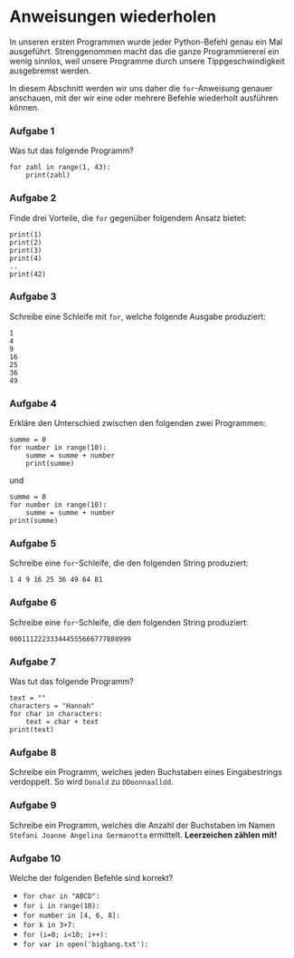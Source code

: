
# Anweisungen wiederholen

In unseren ersten Programmen wurde jeder Python-Befehl genau ein Mal ausgeführt. Strenggenommen macht das die ganze Programmiererei ein wenig sinnlos, weil unsere Programme durch unsere Tippgeschwindigkeit ausgebremst werden.

In diesem Abschnitt werden wir uns daher die `for`-Anweisung genauer anschauen, mit der wir eine oder mehrere Befehle wiederholt ausführen können.


### Aufgabe 1

Was tut das folgende Programm?

    for zahl in range(1, 43):
        print(zahl)

### Aufgabe 2

Finde drei Vorteile, die `for` gegenüber folgendem Ansatz bietet:

    print(1)
    print(2)
    print(3)
    print(4)
    ..
    print(42)


### Aufgabe 3

Schreibe eine Schleife mit `for`, welche folgende Ausgabe produziert:

    1
    4
    9
    16
    25
    36
    49


### Aufgabe 4

Erkläre den Unterschied zwischen den folgenden zwei Programmen:

    summe = 0
    for number in range(10):
        summe = summe + number
        print(summe)

und

    summe = 0
    for number in range(10):
        summe = summe + number
    print(summe)


### Aufgabe 5

Schreibe eine `for`-Schleife, die den folgenden String produziert:

    1 4 9 16 25 36 49 64 81


### Aufgabe 6

Schreibe eine `for`-Schleife, die den folgenden String produziert:

    000111222333444555666777888999


### Aufgabe 7

Was tut das folgende Programm?

    text = ""
    characters = "Hannah"
    for char in characters:
        text = char + text
    print(text)

### Aufgabe 8

Schreibe ein Programm, welches jeden Buchstaben eines Eingabestrings verdoppelt. So wird `Donald` zu `DDoonnaalldd`.

### Aufgabe 9

Schreibe ein Programm, welches die Anzahl der Buchstaben im Namen `Stefani Joanne Angelina Germanotta` ermittelt. **Leerzeichen zählen mit!**


### Aufgabe 10

Welche der folgenden Befehle sind korrekt?

* `for char in "ABCD":`
* `for i in range(10):`
* `for number in [4, 6, 8]:`
* `for k in 3+7:`
* `for (i=0; i<10; i++):`
* `for var in open('bigbang.txt'):`
